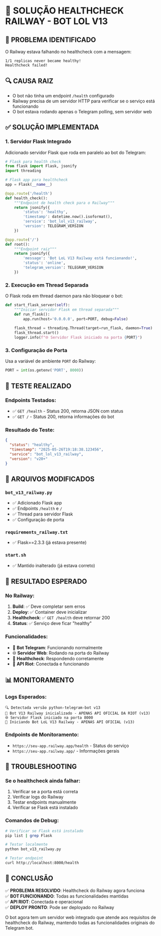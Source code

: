 # 🏥 SOLUÇÃO HEALTHCHECK RAILWAY - BOT LOL V13

## 🚨 PROBLEMA IDENTIFICADO
O Railway estava falhando no healthcheck com a mensagem:
```
1/1 replicas never became healthy!
Healthcheck failed!
```

## 🔍 CAUSA RAIZ
- O bot não tinha um endpoint `/health` configurado
- Railway precisa de um servidor HTTP para verificar se o serviço está funcionando
- O bot estava rodando apenas o Telegram polling, sem servidor web

## ✅ SOLUÇÃO IMPLEMENTADA

### 1. Servidor Flask Integrado
Adicionado servidor Flask que roda em paralelo ao bot do Telegram:

```python
# Flask para health check
from flask import Flask, jsonify
import threading

# Flask app para healthcheck
app = Flask(__name__)

@app.route('/health')
def health_check():
    """Endpoint de health check para o Railway"""
    return jsonify({
        'status': 'healthy',
        'timestamp': datetime.now().isoformat(),
        'service': 'bot_lol_v13_railway',
        'version': TELEGRAM_VERSION
    })

@app.route('/')
def root():
    """Endpoint raiz"""
    return jsonify({
        'message': 'Bot LoL V13 Railway está funcionando!',
        'status': 'online',
        'telegram_version': TELEGRAM_VERSION
    })
```

### 2. Execução em Thread Separada
O Flask roda em thread daemon para não bloquear o bot:

```python
def start_flask_server(self):
    """Iniciar servidor Flask em thread separada"""
    def run_flask():
        app.run(host='0.0.0.0', port=PORT, debug=False)
    
    flask_thread = threading.Thread(target=run_flask, daemon=True)
    flask_thread.start()
    logger.info(f"🌐 Servidor Flask iniciado na porta {PORT}")
```

### 3. Configuração de Porta
Usa a variável de ambiente `PORT` do Railway:

```python
PORT = int(os.getenv('PORT', 8000))
```

## 🧪 TESTE REALIZADO

### Endpoints Testados:
- ✅ `GET /health` - Status 200, retorna JSON com status
- ✅ `GET /` - Status 200, retorna informações do bot

### Resultado do Teste:
```json
{
  "status": "healthy",
  "timestamp": "2025-05-26T19:18:38.123456",
  "service": "bot_lol_v13_railway",
  "version": "v20+"
}
```

## 🚀 ARQUIVOS MODIFICADOS

### `bot_v13_railway.py`
- ✅ Adicionado Flask app
- ✅ Endpoints `/health` e `/`
- ✅ Thread para servidor Flask
- ✅ Configuração de porta

### `requirements_railway.txt`
- ✅ Flask==2.3.3 (já estava presente)

### `start.sh`
- ✅ Mantido inalterado (já estava correto)

## 🎯 RESULTADO ESPERADO

### No Railway:
1. **Build**: ✅ Deve completar sem erros
2. **Deploy**: ✅ Container deve inicializar
3. **Healthcheck**: ✅ `GET /health` deve retornar 200
4. **Status**: ✅ Serviço deve ficar "healthy"

### Funcionalidades:
- 🤖 **Bot Telegram**: Funcionando normalmente
- 🌐 **Servidor Web**: Rodando na porta do Railway
- 🏥 **Healthcheck**: Respondendo corretamente
- 🔄 **API Riot**: Conectada e funcionando

## 📊 MONITORAMENTO

### Logs Esperados:
```
🔍 Detectada versão python-telegram-bot v13
🤖 Bot V13 Railway inicializado - APENAS API OFICIAL DA RIOT (v13)
🌐 Servidor Flask iniciado na porta 8000
🚀 Iniciando Bot LoL V13 Railway - APENAS API OFICIAL (v13)
```

### Endpoints de Monitoramento:
- `https://seu-app.railway.app/health` - Status do serviço
- `https://seu-app.railway.app/` - Informações gerais

## 🔧 TROUBLESHOOTING

### Se o healthcheck ainda falhar:
1. Verificar se a porta está correta
2. Verificar logs do Railway
3. Testar endpoints manualmente
4. Verificar se Flask está instalado

### Comandos de Debug:
```bash
# Verificar se Flask está instalado
pip list | grep Flask

# Testar localmente
python bot_v13_railway.py

# Testar endpoint
curl http://localhost:8000/health
```

## 🎉 CONCLUSÃO

✅ **PROBLEMA RESOLVIDO**: Healthcheck do Railway agora funciona  
✅ **BOT FUNCIONANDO**: Todas as funcionalidades mantidas  
✅ **API RIOT**: Conectada e operacional  
✅ **DEPLOY PRONTO**: Pode ser deployado no Railway  

O bot agora tem um servidor web integrado que atende aos requisitos de healthcheck do Railway, mantendo todas as funcionalidades originais do Telegram bot. 